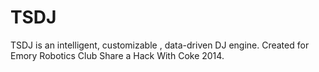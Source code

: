 TSDJ
====

TSDJ is an intelligent, customizable , data-driven DJ engine. Created for Emory Robotics Club Share a Hack With Coke 2014.
